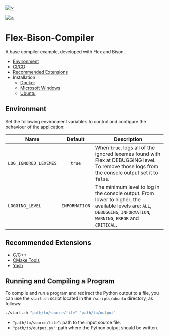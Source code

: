 [![✗](https://img.shields.io/badge/Release-v1.1.0-ffb600.svg?style=for-the-badge)](https://github.com/fardenghi/TP-TLA)

[![✗](https://github.com/fardenghi/TP-TLA/actions/workflows/pipeline.yaml/badge.svg?branch=production)](https://github.com/fardenghi/TP-TLA/actions/workflows/pipeline.yaml)

# Flex-Bison-Compiler

A base compiler example, developed with Flex and Bison.

- [Environment](#environment)
- [CI/CD](#cicd)
- [Recommended Extensions](#recommended-extensions)
- Installation
  - [Docker](doc/readme/Docker.md)
  - [Microsoft Windows](doc/readme/Windows.md)
  - [Ubuntu](doc/readme/Ubuntu.md)

## Environment

Set the following environment variables to control and configure the behaviour of the application:

| Name                  |    Default    | Description                                                                                                                                                           |
| --------------------- | :-----------: | --------------------------------------------------------------------------------------------------------------------------------------------------------------------- |
| `LOG_IGNORED_LEXEMES` |    `true`     | When `true`, logs all of the ignored lexemes found with Flex at DEBUGGING level. To remove those logs from the console output set it to `false`.                      |
| `LOGGING_LEVEL`       | `INFORMATION` | The minimum level to log in the console output. From lower to higher, the available levels are: `ALL`, `DEBUGGING`, `INFORMATION`, `WARNING`, `ERROR` and `CRITICAL`. |


## Recommended Extensions

- [C/C++](https://marketplace.visualstudio.com/items?itemName=ms-vscode.cpptools)
- [CMake Tools](https://marketplace.visualstudio.com/items?itemName=ms-vscode.cmake-tools)
- [Yash](https://marketplace.visualstudio.com/items?itemName=daohong-emilio.yash)

## Running and Compiling a Program

To compile and run a program and redirect the Python output to a file, you can use the `start.sh` script located in the `/scripts/ubuntu` directory, as follows:

```bash
./start.sh "path/to/source/file" "path/to/output"
```
- `"path/to/source/file"`: path to the input source file.
- `"path/to/output.py"`: path where the Python output should be written.



